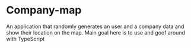 # Company-map
An application that randomly generates an user and a company data and show their location on the map. Main goal here is to use and goof around with TypeScript
